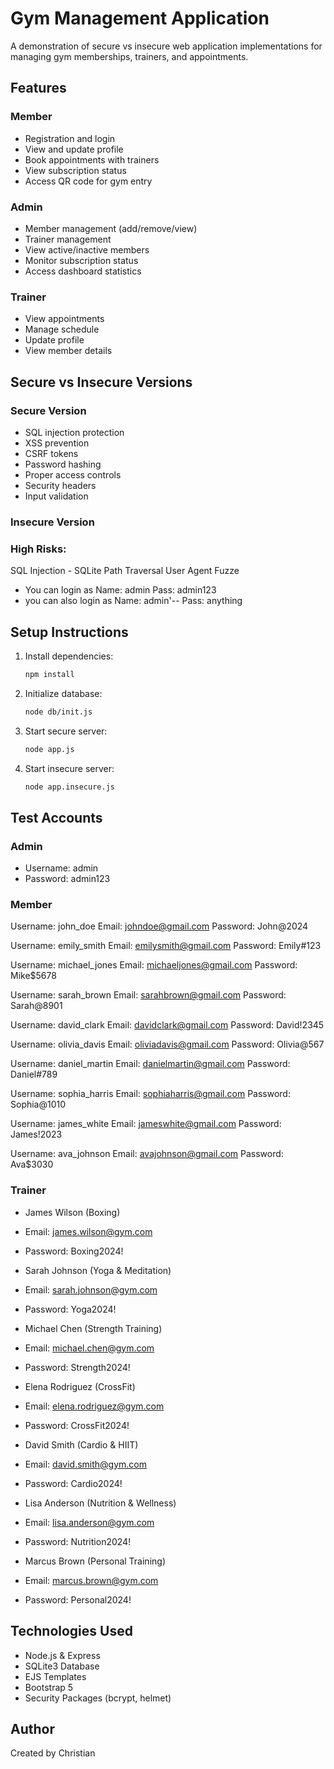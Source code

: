 # Gym Management Application

A demonstration of secure vs insecure web application implementations for managing gym memberships, trainers, and appointments.

## Features

### Member 
- Registration and login
- View and update profile
- Book appointments with trainers
- View subscription status
- Access QR code for gym entry

### Admin 
- Member management (add/remove/view)
- Trainer management
- View active/inactive members
- Monitor subscription status
- Access dashboard statistics

### Trainer 
- View appointments
- Manage schedule
- Update profile
- View member details

## Secure vs Insecure Versions

### Secure Version
- SQL injection protection
- XSS prevention
- CSRF tokens
- Password hashing
- Proper access controls
- Security headers
- Input validation

### Insecure Version 

### High Risks:
SQL Injection - SQLite
Path Traversal
User Agent Fuzze

- You can login as Name: admin Pass: admin123
- you can also login as Name: admin'-- Pass: anything


## Setup Instructions

1. Install dependencies:
   ```bash
   npm install
   ```

2. Initialize database:
   ```bash
   node db/init.js
   ```

3. Start secure server:
   ```bash
   node app.js
   ```

4. Start insecure server:
   ```bash
   node app.insecure.js
   ```

## Test Accounts

### Admin
- Username: admin
- Password: admin123

### Member
Username: john_doe
Email: johndoe@gmail.com
Password: John@2024

Username: emily_smith
Email: emilysmith@gmail.com
Password: Emily#123

Username: michael_jones
Email: michaeljones@gmail.com
Password: Mike$5678

Username: sarah_brown
Email: sarahbrown@gmail.com
Password: Sarah@8901

Username: david_clark
Email: davidclark@gmail.com
Password: David!2345

Username: olivia_davis
Email: oliviadavis@gmail.com
Password: Olivia@567

Username: daniel_martin
Email: danielmartin@gmail.com
Password: Daniel#789

Username: sophia_harris
Email: sophiaharris@gmail.com
Password: Sophia@1010

Username: james_white
Email: jameswhite@gmail.com
Password: James!2023

Username: ava_johnson
Email: avajohnson@gmail.com
Password: Ava$3030

### Trainer
- James Wilson (Boxing)
- Email: james.wilson@gym.com
- Password: Boxing2024!

- Sarah Johnson (Yoga & Meditation)
- Email: sarah.johnson@gym.com
- Password: Yoga2024!

- Michael Chen (Strength Training)
- Email: michael.chen@gym.com
- Password: Strength2024!

- Elena Rodriguez (CrossFit)
- Email: elena.rodriguez@gym.com
- Password: CrossFit2024!

- David Smith (Cardio & HIIT)
- Email: david.smith@gym.com
- Password: Cardio2024!

- Lisa Anderson (Nutrition & Wellness)
- Email: lisa.anderson@gym.com
- Password: Nutrition2024!

- Marcus Brown (Personal Training)
- Email: marcus.brown@gym.com
- Password: Personal2024!

## Technologies Used
- Node.js & Express
- SQLite3 Database
- EJS Templates
- Bootstrap 5
- Security Packages (bcrypt, helmet)

## Author
Created by Christian
